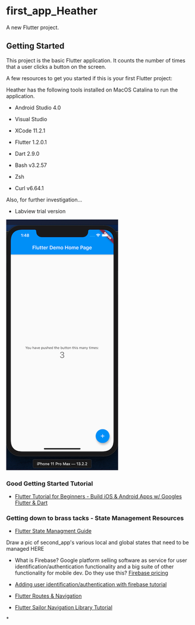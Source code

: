 # first_app_Heather

A new Flutter project.

## Getting Started

This project is the basic Flutter application.
It counts the number of times that a user clicks a button on the screen.

A few resources to get you started if this is your first Flutter project:

Heather has the following tools installed on MacOS Catalina to run the application.

* Android Studio 4.0
* Visual Studio
* XCode 11.2.1

* Flutter 1.2.0.1
* Dart 2.9.0

* Bash v3.2.57
* Zsh

* Curl v6.64.1

Also, for further investigation...

* Labview trial version

![Application screenshot](https://raw.githubusercontent.com/heathermortensen/flutterTestApp/master/images/screenOfFlutterCounterApp.png)

### Good Getting Started Tutorial

* [Flutter Tutorial for Beginners - Build iOS & Android Apps w/ Googles Flutter & Dart](https://www.youtube.com/watch?v=6ZCz6Ylqk3A&list=PLR027qvMcifEJUMg-eCWji6djopWFTraL&index=7)

### Getting down to brass tacks - State Management Resources

* [Flutter State Managment Guide](https://fireship.io/lessons/flutter-state-management-guide/)

Draw a pic of second_app's various local and global states that need to be managed HERE

* What is Firebase? Google platform selling software as service for user identification/authentication functionality and a big suite of other functionality for mobile dev. 
Do they use this? [Firebase pricing](https://firebase.google.com/pricing)

* [Adding user identification/authentication with firebase tutorial](https://www.youtube.com/watch?v=iTYD13w6Duo)

* [Flutter Routes & Navigation](https://www.youtube.com/watch?v=nyvwx7o277U)

* [Flutter Sailor Navigation Library Tutorial](https://www.youtube.com/watch?v=T1hzNcaAKiA)

*[]()
